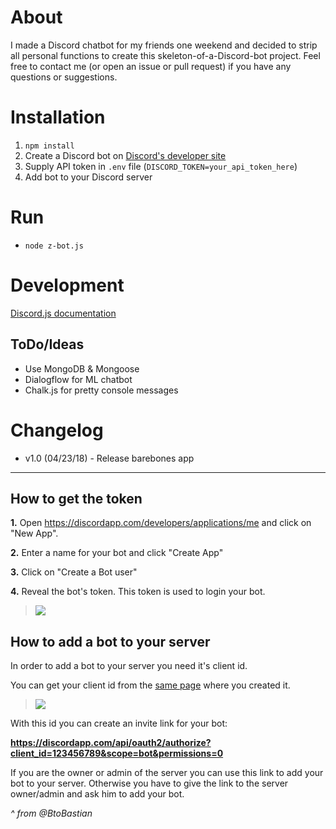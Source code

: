 # About
I made a Discord chatbot for my friends one weekend and decided to strip all personal functions to create this skeleton-of-a-Discord-bot project. Feel free to contact me (or open an issue or pull request) if you have any questions or suggestions.

# Installation

1. `npm install`
1. Create a Discord bot on [Discord's developer site](https://discordapp.com/developers/applications/me)
1. Supply API token in `.env` file (`DISCORD_TOKEN=your_api_token_here`)
1. Add bot to your Discord server

# Run

- `node z-bot.js`

# Development

[Discord.js documentation](https://discord.js.org/#/docs/main/stable/general/welcome)

## ToDo/Ideas

- Use MongoDB & Mongoose
- Dialogflow for ML chatbot
- Chalk.js for pretty console messages

# Changelog
- v1.0 (04/23/18) - Release barebones app

---

## How to get the token

**1.** Open https://discordapp.com/developers/applications/me and click on "New App".

**2.** Enter a name for your bot and click "Create App"

**3.** Click on "Create a Bot user"

**4.** Reveal the bot's token. This token is used to login your bot.

>![](http://i.imgur.com/EbexbiD.gif)

## How to add a bot to your server

In order to add a bot to your server you need it's client id.

You can get your client id from the [same page](https://discordapp.com/developers/applications/me) where you created it.

>![](http://i.imgur.com/qzPDsp2.png)

With this id you can create an invite link for your bot:

**https://discordapp.com/api/oauth2/authorize?client_id=123456789&scope=bot&permissions=0**

If you are the owner or admin of the server you can use this link to add your bot to your server. Otherwise you have to give the link to the server owner/admin and ask him to add your bot.

*^ from @BtoBastian*

